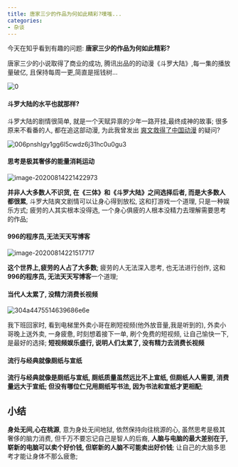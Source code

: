 ```yaml
---
title: 唐家三少的作品为何如此精彩?噗嗤...
categories:
- 杂谈
---
```


今天在知乎看到有趣的问题: **唐家三少的作品为何如此精彩?**



唐家三少的小说取得了商业的成功, 腾讯出品的的动漫《斗罗大陆》,每一集的播放量破亿, 且保持每周一更,简直是摇钱树... 

![0](https://v2fy.com/asset/0i/jikemiji/jikemiji-md/kr-000097.assets/0.png)

#### 斗罗大陆的水平也就那样?



斗罗大陆的剧情很简单, 就是一个天赋异禀的少年一路开挂,最终成神的故事; 很多原来不看番的人, 都在追这部动漫, 为此我曾发出 [爽文救得了中国动漫](https://mp.weixin.qq.com/s/z_NPhRYCrOaqBgASu5KcuA) 的疑问?

![006pnshIgy1gg6l5cwdz6j31hc0u0gu3](https://v2fy.com/asset/0i/jikemiji/jikemiji-md/kr-000097.assets/006pnshIgy1gg6l5cwdz6j31hc0u0gu3.jpg)



#### 思考是极其奢侈的能量消耗运动

![image-20200814221422973](https://v2fy.com/asset/0i/jikemiji/jikemiji-md/kr-000097.assets/image-20200814221422973.png)

**并非人大多数人不识货,  在《三体》和《斗罗大陆》之间选择后者, 而是大多数人都很累**, 斗罗大陆爽文剧情可以让身心得到放松, 这和打游戏一个道理, 只是一种娱乐方式; 疲劳的人其实根本没得选, 一个身心俱疲的人根本没精力去理解需要思考的作品;



#### 996的程序员,无法天天写博客

![image-20200814221517717](https://v2fy.com/asset/0i/jikemiji/jikemiji-md/kr-000097.assets/image-20200814221517717.png)





**这个世界上,疲劳的人占了大多数**; 疲劳的人无法深入思考, 也无法进行创作,  这和**996的程序员, 无法天天写博客**一个道理; 



#### 当代人太累了, 没精力消费长视频

![304a4475514639686e6e](https://v2fy.com/asset/0i/jikemiji/jikemiji-md/kr-000097.assets/304a4475514639686e6e.jpg)

我下班回家时, 看到电梯里外卖小哥在刷短视频(他外放音量,我是听到的), 外卖小哥晚上送外卖, 一身疲惫, 时刻想着接下一单,  刷个免费的短视频, 让自己愉快一下, 是最好的选择; **短视频娱乐盛行, 说明人们太累了, 没有精力去消费长视频**



#### 流行与经典就像厕纸与宣纸







**流行与经典就像是厕纸与宣纸, 厕纸质量虽然远比不上宣纸, 但厕纸人人需要, 消费量远大于宣纸; 但没有哪位仁兄用厕纸写书法, 因为书法和宣纸才更相配**; 





## 小结



**身处无间,心在桃源**, 意为身处无间地狱, 依然保持向往桃源的心, 虽然思考是极其奢侈的脑力消费, 但千万不要忘记自己是智人的后裔, **人脑与电脑的最大差别在于, 崭新的电脑可以卖个好价钱, 但崭新的人脑不可能卖出好价钱**; 让自己的大脑多思考才能让身体不那么疲惫; 




